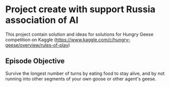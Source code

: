 # Project create with support Russia association of AI

This project contain solution and ideas for solutions for Hungry Geese competition on Kaggle (https://www.kaggle.com/c/hungry-geese/overview/rules-of-play)

## Episode Objective
Survive the longest number of turns by eating food to stay alive, and by not running into other segments of your own goose or other agent's geese.